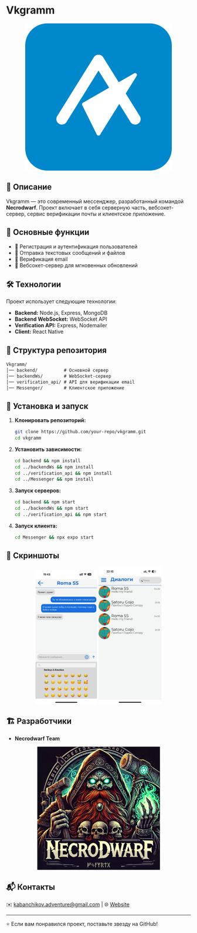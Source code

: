 # Vkgramm

<div id="header" align="center">
   <img title="" src="ТЗ/IconApp.svg" alt="Vkgramm Logo" data-align="center">
</div>


## 📌 Описание

Vkgramm — это современный мессенджер, разработанный командой **Necrodwarf**. Проект включает в себя серверную часть, вебсокет-сервер, сервис верификации почты и клиентское приложение.

## 🚀 Основные функции

- 🔹 Регистрация и аутентификация пользователей
- 🔹 Отправка текстовых сообщений и файлов
- 🔹 Верификация email
- 🔹 Вебсокет-сервер для мгновенных обновлений

## 🛠️ Технологии

Проект использует следующие технологии:

- **Backend:** Node.js, Express, MongoDB
- **Backend WebSocket:** WebSocket API
- **Verification API:** Express, Nodemailer
- **Client:** React Native

## 📂 Структура репозитория

```
Vkgramm/
│── backend/          # Основной сервер
│── backendWs/        # WebSocket-сервер
│── verification_api/ # API для верификации email
│── Messenger/        # Клиентское приложение
```

## 🔧 Установка и запуск

1. **Клонировать репозиторий:**
   
   ```sh
   git clone https://github.com/your-repo/vkgramm.git
   cd vkgramm
   ```

2. **Установить зависимости:**
   
   ```sh
   cd backend && npm install
   cd ../backendWs && npm install
   cd ../verification_api && npm install
   cd ../Messenger && npm install
   ```

3. **Запуск серверов:**
   
   ```sh
   cd backend && npm start
   cd ../backendWs && npm start
   cd ../verification_api && npm start
   ```

4. **Запуск клиента:**
   
   ```sh
   cd Messenger && npx expo start
   ```

## 📸 Скриншоты

<div id="header" align="center">
<img title="" src="ТЗ/1.jpg" alt="Главный экран" data-align="center" width="168">

<img title="" src="ТЗ/3.jpg" alt="3.jpg" width="172" data-align="center">
</div>

## 🏗️ Разработчики

- **Necrodwarf Team**

<div id="header" align="center">
  <img title="" src="ТЗ/logo.png" alt="logo.png" width="335" data-align="center">
</div>

## 📬 Контакты

✉️ [kabanchikov.adventure@gmail.com](mailto:kabanchikov.adventure@gmail.com) | 🌐 [Website](https://your-website.com/)

---

⭐ Если вам понравился проект, поставьте звезду на GitHub!
